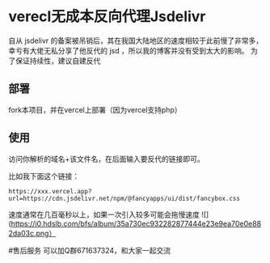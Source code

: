 # verecl无成本反向代理Jsdelivr
自从 jsdelivr 的备案被吊销后，其在我国大陆地区的速度相较于此前慢了非常多，幸亏有大佬无私分享了他反代的 jsd ，所以我的博客并没有受到太大的影响。
为了保证持续性，建议自建反代

## 部署
fork本项目，并在vercel上部署（因为vercel支持php）

## 使用
访问你解析的域名+该文件名，在后面输入要反代的链接即可。

比如我下面这个链接：

```Code
https://xxx.vercel.app?url=https://cdn.jsdelivr.net/npm/@fancyapps/ui/dist/fancybox.css
```
速度通常在几百毫秒以上，如果一次引入较多可能会拖慢速度
![](https://i0.hdslb.com/bfs/album/35a730ec932282877444e23e9ea70e0e882da03c.png）

#售后服务
可以加Q群671637324，和大家一起交流
